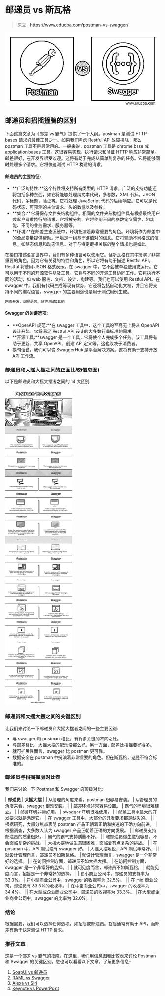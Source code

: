 # 邮递员 vs 斯瓦格

> 原文：<https://www.educba.com/postman-vs-swagger/>

![Postman vs Swagger](img/12821825fdce21b3c6dd3a04a20f8051.png)



## 邮递员和招摇撞骗的区别

下面这篇文章为《邮差 vs 霸气》提供了一个大纲。postman 是测试 HTTP bases 请求的最佳工具之一。如果我们考虑 Restful API 故障排除，那么 postman 工具不是最常用的。一般来说，postman 工具是 chrome base 或 application bases 工具。这很容易实现。执行请求和验证 HTTP 响应非常简单。邮差很好，在开发界很受欢迎。这将有助于完成从简单到复杂的任务。它将能够同时处理多个请求。它将快速测试 HTTP 构建的请求。

#### 邮递员的主要特征:

*   **广泛的特性:**这个特性将支持所有类型的 HTTP 请求。广泛的支持功能还将包括多种东西，如它将能够处理纯文本代码，多参数，XML 代码，JSON 代码，多标题，验证等。它将处理 JavaScript 代码的后续响应。它可以是代码状态、可预测的主体请求、头的数量以及参数。
*   **集合:**它将保存文件夹结构组件。相同的文件夹结构组件具有根据最终用户或客户请求执行的请求，它将被分割。它将使用不同的参数定义需求，如功能、不同的业务需求、服务器等。
*   **环境:**在邮差生态系统中，环境扮演着非常重要的角色。环境将作为邮差中的全局变量提供帮助。环境是一组基于键值对的信息。它将辅助不同格式的信息，如静态信息和动态信息。对于与特定键相关联的整个请求也是如此。

在接口描述语言世界中，我们有多种语言可以使用它。但斯瓦格在其中扮演了非常重要的角色。因为它有关键的特性和角色，所以它将有助于描述 Restful API。Restful 将使用 JSON 格式表示。在 swagger 中，它不会被单独使用或运行。它可以用于不同的开源软件以及工具。它将与不同的开源工具协同工作。它将执行不同的活动，如 web 服务、文档、设计、构建等。我们也可以使用 Restful API。在 swagger 中，我们有代码生成等现有优势，它还将包括自动化文档，并且它将支持不同的编程语言。swagger 的主要用途也是用于测试用例生成。

<small>网页开发、编程语言、软件测试&其他</small>

#### Swagger 的关键选项:

*   **OpenAPI 规范:**在 swagger 工具中，这个工具的至高无上将从 OpenAPI 设计开始。它将满足 Restful API 设计的大多数行业标准的需求。
*   **开源工具:**swagger 是一个工具，它将使个人完成多个任务。该工具将有助于更新、共享 OpenAPI、创建 API 定义等。这也取决于消费者。
*   换句话说，我们可以说 SwaggerHub 是平台解决方案。这将有助于支持开放 API 工作流。

### 邮递员和大摇大摆之间的正面比较(信息图)

以下是邮递员和大摇大摆者之间的 14 大区别:

![Postman-vs-Swagger-info](img/41d2ef970ccccaeea3fc2a8dba0c8788.png)



### 邮递员和大摇大摆之间的关键区别

让我们来讨论一下邮递员和大摇大摆者之间的一些主要区别:

*   与 swagger 和 postman 相比，有许多关键的不同之处。
*   与邮差相比，大摇大摆的配乐没那么好。另一方面，邮差比招摇要好得多。
*   就可扩展性而言，swagger 比 postman 更可靠。
*   数据安全在 postman 中扮演着非常重要的角色。但在斯瓦格，这是不符合标准的。

### 邮递员与招摇撞骗对比表

我们来讨论一下 Postman 和 Swagger 的顶级对比:

| **邮递员** | **大摇大摆** |
| 从管理的角度来看，postman 很容易安装。 | 从管理员的角度来看，swagger 很难安装。 |
| 邮差环境非常容易设置。 | 霸气的环境很难建立。 |
| 邮差环境非常好用。 | swagger 环境很难使用。 |
| 邮差工具中最大的开发要求就是满足它。 | 在 swagger 工具中，大部分的开发要求都是缺失的。 |
| 根据研究，大部分焦点表明 postman 产品正朝着正确和快速的正确方向前进。 | 根据调查，大多数人认为 swagger 产品正朝着正确的方向发展。 |
| 邮递员支持邮递员的质量很好。 | 霸气的霸气支持质量不好。 |
| 和邮递员做生意很容易，不会面临复杂的挑战。 | 大摇大摆地做生意很困难，面临着有点复杂的挑战。 |
| 在 postman 中，API 测试没有 swagger 好。 | 大摇大摆地说，API 测试非常好。 |
| 就设计管理而言，邮递员不如斯瓦格。 | 就设计管理而言，swagger 是一个非常好的选择。 |
| 在访问控制方面，邮递员不如大摇大摆。 | 在访问控制方面，swagger 是一个非常好的选择。 |
| 就可见度而言，邮递员不如斯瓦格。 | 就能见度而言，招摇是一个非常好的选择。 |
| 在小商业公司中，邮递员的支持率为 33.3%。 | 在小型商业公司中，swagger 的收视率为 32.5%。 |
| 在 mid 商业公司，邮递员有 33.3%的收视率。 | 在中型商业公司中，swagger 的收视率为 34.4%。 |
| 在大型或企业商业公司中，邮递员的收视率为 33.3%。 | 在大型或企业商业公司中，swagger 的比率为 32.0%。 |

### 结论

根据需要，我们可以选择任何选项，如招摇或邮递员。招摇通常有助于 API，而邮差有助于快速测试 HTTP 请求。

### 推荐文章

这是一个邮差 vs 霸气的指南。在这里，我们用信息图和比较表来讨论 Postman 和 Swagger 的关键区别。您也可以看看以下文章，了解更多信息–

1.  [SoapUI vs 邮递员](https://www.educba.com/soapui-vs-postman/)
2.  [RAML vs Swagger](https://www.educba.com/raml-vs-swagger/)
3.  [Alexa vs Siri](https://www.educba.com/alexa-vs-siri/)
4.  [Keynote vs PowerPoint](https://www.educba.com/keynote-vs-powerpoint/)





